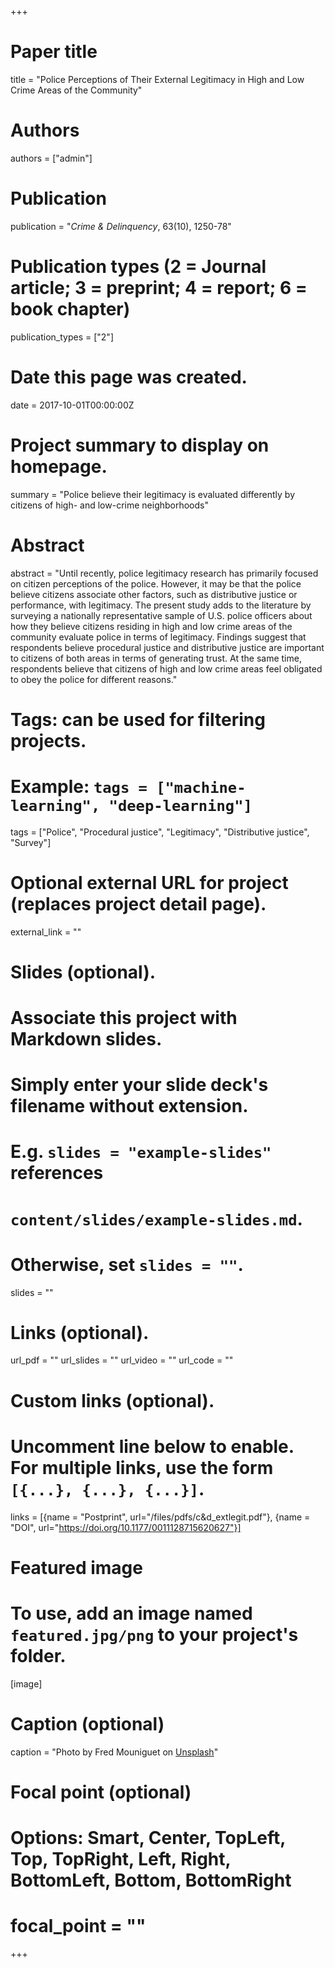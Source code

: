 +++
# Paper title
title = "Police Perceptions of Their External Legitimacy in High and Low Crime Areas of the Community"

# Authors
authors = ["admin"]

# Publication
publication = "*Crime & Delinquency*, 63(10), 1250-78"

# Publication types (2 = Journal article; 3 = preprint; 4 = report; 6 = book chapter)
publication_types = ["2"]

# Date this page was created.
date = 2017-10-01T00:00:00Z

# Project summary to display on homepage.
summary = "Police believe their legitimacy is evaluated differently by citizens of high- and low-crime neighborhoods"

# Abstract
abstract = "Until recently, police legitimacy research has primarily focused on citizen perceptions of the police. However, it may be that the police believe citizens associate other factors, such as distributive justice or performance, with legitimacy. The present study adds to the literature by surveying a nationally representative sample of U.S. police officers about how they believe citizens residing in high and low crime areas of the community evaluate police in terms of legitimacy. Findings suggest that respondents believe procedural justice and distributive justice are important to citizens of both areas in terms of generating trust. At the same time, respondents believe that citizens of high and low crime areas feel obligated to obey the police for different reasons."

# Tags: can be used for filtering projects.
# Example: `tags = ["machine-learning", "deep-learning"]`
tags = ["Police", "Procedural justice", "Legitimacy", "Distributive justice", "Survey"]

# Optional external URL for project (replaces project detail page).
external_link = ""

# Slides (optional).
#   Associate this project with Markdown slides.
#   Simply enter your slide deck's filename without extension.
#   E.g. `slides = "example-slides"` references 
#   `content/slides/example-slides.md`.
#   Otherwise, set `slides = ""`.
slides = ""

# Links (optional).
url_pdf = ""
url_slides = ""
url_video = ""
url_code = ""

# Custom links (optional).
#   Uncomment line below to enable. For multiple links, use the form `[{...}, {...}, {...}]`.
links = [{name = "Postprint", url="/files/pdfs/c&d_extlegit.pdf"}, {name = "DOI", url="https://doi.org/10.1177/0011128715620627"}]

# Featured image
# To use, add an image named `featured.jpg/png` to your project's folder. 
[image]
  # Caption (optional)
  caption = "Photo by Fred Mouniguet on [Unsplash](https://unsplash.com/photos/ofBf15Ps_0k)"
  
  # Focal point (optional)
  # Options: Smart, Center, TopLeft, Top, TopRight, Left, Right, BottomLeft, Bottom, BottomRight
  # focal_point = ""
+++


